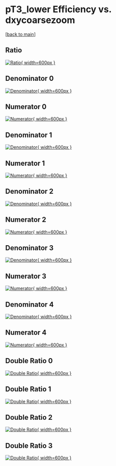 # pT3_lower Efficiency vs. dxycoarsezoom

[[back to main](./)]



## Ratio

[![Ratio](../mtv/var/pT3_lower_base_321_0_eff_dxycoarsezoom.png){ width=600px }](../mtv/var/pT3_lower_base_321_0_eff_dxycoarsezoom.pdf)

## Denominator 0

[![Denominator](../mtv/den/pT3_lower_base_321_0_eff_dxycoarsezoom_den0.png){ width=600px }](../mtv/den/pT3_lower_base_321_0_eff_dxycoarsezoom_den0.pdf)

## Numerator 0

[![Numerator](../mtv/num/pT3_lower_base_321_0_eff_dxycoarsezoom_num0.png){ width=600px }](../mtv/num/pT3_lower_base_321_0_eff_dxycoarsezoom_num0.pdf)

## Denominator 1

[![Denominator](../mtv/den/pT3_lower_base_321_0_eff_dxycoarsezoom_den1.png){ width=600px }](../mtv/den/pT3_lower_base_321_0_eff_dxycoarsezoom_den1.pdf)

## Numerator 1

[![Numerator](../mtv/num/pT3_lower_base_321_0_eff_dxycoarsezoom_num1.png){ width=600px }](../mtv/num/pT3_lower_base_321_0_eff_dxycoarsezoom_num1.pdf)

## Denominator 2

[![Denominator](../mtv/den/pT3_lower_base_321_0_eff_dxycoarsezoom_den2.png){ width=600px }](../mtv/den/pT3_lower_base_321_0_eff_dxycoarsezoom_den2.pdf)

## Numerator 2

[![Numerator](../mtv/num/pT3_lower_base_321_0_eff_dxycoarsezoom_num2.png){ width=600px }](../mtv/num/pT3_lower_base_321_0_eff_dxycoarsezoom_num2.pdf)

## Denominator 3

[![Denominator](../mtv/den/pT3_lower_base_321_0_eff_dxycoarsezoom_den3.png){ width=600px }](../mtv/den/pT3_lower_base_321_0_eff_dxycoarsezoom_den3.pdf)

## Numerator 3

[![Numerator](../mtv/num/pT3_lower_base_321_0_eff_dxycoarsezoom_num3.png){ width=600px }](../mtv/num/pT3_lower_base_321_0_eff_dxycoarsezoom_num3.pdf)

## Denominator 4

[![Denominator](../mtv/den/pT3_lower_base_321_0_eff_dxycoarsezoom_den4.png){ width=600px }](../mtv/den/pT3_lower_base_321_0_eff_dxycoarsezoom_den4.pdf)

## Numerator 4

[![Numerator](../mtv/num/pT3_lower_base_321_0_eff_dxycoarsezoom_num4.png){ width=600px }](../mtv/num/pT3_lower_base_321_0_eff_dxycoarsezoom_num4.pdf)

## Double Ratio 0

[![Double Ratio](../mtv/ratio/pT3_lower_base_321_0_eff_dxycoarsezoom_ratio0.png){ width=600px }](../mtv/ratio/pT3_lower_base_321_0_eff_dxycoarsezoom_ratio0.pdf)

## Double Ratio 1

[![Double Ratio](../mtv/ratio/pT3_lower_base_321_0_eff_dxycoarsezoom_ratio1.png){ width=600px }](../mtv/ratio/pT3_lower_base_321_0_eff_dxycoarsezoom_ratio1.pdf)

## Double Ratio 2

[![Double Ratio](../mtv/ratio/pT3_lower_base_321_0_eff_dxycoarsezoom_ratio2.png){ width=600px }](../mtv/ratio/pT3_lower_base_321_0_eff_dxycoarsezoom_ratio2.pdf)

## Double Ratio 3

[![Double Ratio](../mtv/ratio/pT3_lower_base_321_0_eff_dxycoarsezoom_ratio3.png){ width=600px }](../mtv/ratio/pT3_lower_base_321_0_eff_dxycoarsezoom_ratio3.pdf)

